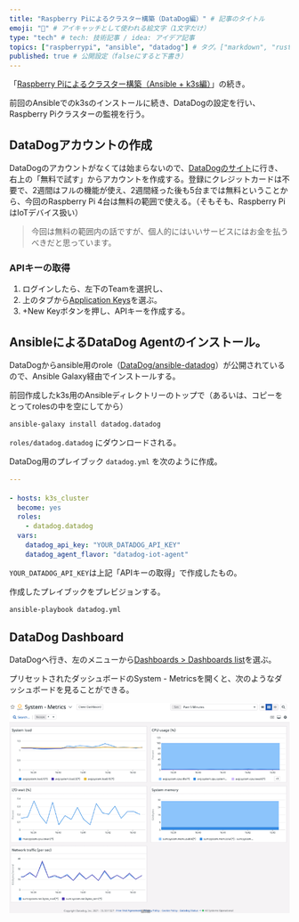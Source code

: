 ```yaml
---
title: "Raspberry Piによるクラスター構築（DataDog編）" # 記事のタイトル
emoji: "🍓" # アイキャッチとして使われる絵文字（1文字だけ）
type: "tech" # tech: 技術記事 / idea: アイデア記事
topics: ["raspberrypi", "ansible", "datadog"] # タグ。["markdown", "rust", "aws"]のように指定する
published: true # 公開設定（falseにすると下書き）
---
```

「[Raspberry Piによるクラスター構築（Ansible + k3s編）](https://zenn.dev/akrisn/articles/raspberrypi_cluster_02_ansible)」の続き。

前回のAnsibleでのk3sのインストールに続き、DataDogの設定を行い、Raspberry Piクラスターの監視を行う。

## DataDogアカウントの作成

DataDogのアカウントがなくては始まらないので、[DataDogのサイト](https://www.datadoghq.com/ja/)に行き、右上の「無料で試す」からアカウントを作成する。登録にクレジットカードは不要で、2週間はフルの機能が使え、2週間経った後も5台までは無料ということから、今回のRaspberry Pi 4台は無料の範囲で使える。（そもそも、Raspberry PiはIoTデバイス扱い）

>  今回は無料の範囲内の話ですが、個人的にはいいサービスにはお金を払うべきだと思っています。

### APIキーの取得

1. ログインしたら、左下のTeamを選択し、
2. 上のタブから[Application Keys](https://app.datadoghq.com/access/application-keys)を選ぶ。
3. +New Keyボタンを押し、APIキーを作成する。


## AnsibleによるDataDog Agentのインストール。

DataDogからansible用のrole（[DataDog/ansible-datadog](https://github.com/DataDog/ansible-datadog)）が公開されているので、Ansible Galaxy経由でインストールする。

前回作成したk3s用のAnsibleディレクトリーのトップで（あるいは、コピーをとってrolesの中を空にしてから）

```bash
ansible-galaxy install datadog.datadog
```

`roles/datadog.datadog` にダウンロードされる。

DataDog用のプレイブック `datadog.yml` を次のように作成。

```yaml
---

- hosts: k3s_cluster
  become: yes
  roles:
    - datadog.datadog
  vars:
    datadog_api_key: "YOUR_DATADOG_API_KEY"
    datadog_agent_flavor: "datadog-iot-agent"
```

`YOUR_DATADOG_API_KEY`は上記「APIキーの取得」で作成したもの。

作成したプレイブックをプレビジョンする。

```bash
ansible-playbook datadog.yml
```

## DataDog Dashboard

DataDogへ行き、左のメニューから[Dashboards > Dashboards list](https://app.datadoghq.com/dashboard/lists)を選ぶ。

プリセットされたダッシュボードのSystem - Metricsを開くと、次のようなダッシュボードを見ることができる。

![](/images/articles/DataDogSystemMetrics.png)
